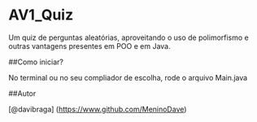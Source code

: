 # AV1_Quiz
Um quiz de perguntas aleatórias, aproveitando o uso de polimorfismo e outras vantagens presentes em POO e em Java.

##Como iniciar?

No terminal ou no seu compliador de escolha, rode o arquivo Main.java

##Autor

[@davibraga] (https://www.github.com/MeninoDave)
